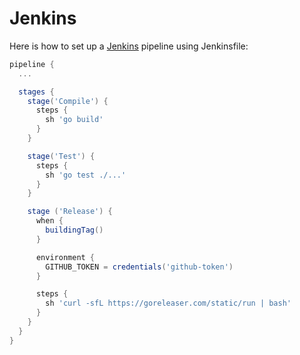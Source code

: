 # Jenkins

Here is how to set up a [Jenkins](https://www.jenkins.io/) pipeline using Jenkinsfile:

```groovy
pipeline {
  ...

  stages {
    stage('Compile') {
      steps {
        sh 'go build'
      }
    }

    stage('Test') {
      steps {
        sh 'go test ./...'
      }
    }

    stage ('Release') {
      when {
        buildingTag()
      }

      environment {
        GITHUB_TOKEN = credentials('github-token')
      }

      steps {
        sh 'curl -sfL https://goreleaser.com/static/run | bash'
      }
    }
  }
}
```
